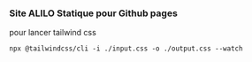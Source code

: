 ### Site ALILO Statique pour Github pages

pour lancer tailwind css

`npx @tailwindcss/cli -i ./input.css -o ./output.css --watch`
